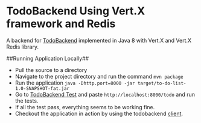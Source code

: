 TodoBackend Using Vert.X framework and Redis
=============================================

A backend for [TodoBackend](http://www.todobackend.com) implemented in Java 8 with Vert.X and Vert.X Redis library.

##Running Application Locally##

* Pull the source to a directory
* Navigate to the project directory and run the command `mvn package`
* Run the application `java -Dhttp.port=8000 -jar target/to-do-list-1.0-SNAPSHOT-fat.jar`
* Go to [TodoBackend Test](http://todobackend.com/specs/index.html) and paste `http://localhost:8000/todo` and run the tests.
* If all the test pass, everything seems to be working fine.
* Checkout the application in action by using the todobackend [client](http://www.todobackend.com/client/index.html).



